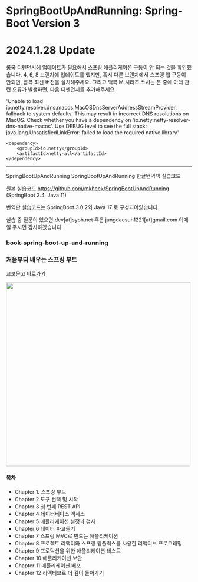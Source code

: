 # SpringBootUpAndRunning: Spring-Boot Version 3

# 2024.1.28 Update
롬복 디펜던시에 업데이트가 필요해서 스프링 애플리케이션 구동이 안 되는 것을 확인했습니다. 4, 6, 8 브랜치에 업데이트를 했지만, 혹시 다른 브랜치에서 스프랭 앱 구동이 안되면, 롬복 최신 버전을 설치해주세요. 
그리고 맥북 M 시리즈 쓰시는 분 중에 아래 관련 오류가 발생하면, 다음 디펜던시를 추가해주세요.

'Unable to load io.netty.resolver.dns.macos.MacOSDnsServerAddressStreamProvider, fallback to system defaults. This may result in incorrect DNS resolutions on MacOS. Check whether you have a dependency on 'io.netty:netty-resolver-dns-native-macos'. Use DEBUG level to see the full stack: java.lang.UnsatisfiedLinkError: failed to load the required native library'

```
<dependency>
	<groupId>io.netty</groupId>
	<artifactId>netty-all</artifactId>
</dependency>
```
--------------------------

SpringBootUpAndRunning
SpringBootUpAndRunning 한글번역책 실습코드

원본 실습코드 https://github.com/mkheck/SpringBootUpAndRunning (SpringBoot 2.4, Java 11)

번역판 실습코드는 SpringBoot 3.0.2와 Java 17 로 구성되어있습니다.

실습 중 질문이 있으면 dev[at]syoh.net 혹은 jungdaesuh1221[at]gmail.com 이메일 주시면 감사하겠습니다. 


### book-spring-boot-up-and-running

### 처음부터 배우는 스프링 부트

[교보문고 바로가기](https://product.kyobobook.co.kr/detail/S000201866534)

<img src="https://contents.kyobobook.co.kr/sih/fit-in/458x0/pdt/9791169210966.jpg" width="500">

#### 목차
- Chapter 1. 스프링 부트
- Chapter 2 도구 선택 및 시작
- Chapter 3 첫 번째 REST API
- Chapter 4 데이터베이스 액세스
- Chapter 5 애플리케이션 설정과 검사
- Chapter 6 데이터 파고들기
- Chapter 7 스프링 MVC로 만드는 애플리케이션
- Chapter 8 프로젝트 리액터와 스프링 웹플럭스를 사용한 리액티브 프로그래밍
- Chapter 9 프로덕션을 위한 애플리케이션 테스트
- Chapter 10 애플리케이션 보안
- Chapter 11 애플리케이션 배포
- Chapter 12 리액티브로 더 깊이 들어가기
